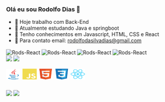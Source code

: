 ### Olá eu sou Rodolfo Dias  👋

- 🔭 Hoje trabalho com Back-End
- 🌱 Atualmente estudando Java e springboot
- 🌱 Tenho conhecimentos em Javascript, HTML, CSS e React
- 👯 Para contato email: rodolfodasilvadias@gmail.com

 <div>
<img align="center" alt="Rods-React" height="30" width="50" src="https://img.shields.io/badge/GIT-E44C30?style=for-the-badge&logo=git&logoColor=white">
<img align="center" alt="Rods-React" height="30" width="80" src="https://img.shields.io/badge/Visual_Studio_Code-0078D4?style=for-the-badge&logo=visual%20studio%20code&logoColor=white">
<img align="center" alt="Rods-React" height="30" width="80" src="https://img.shields.io/badge/Windows-0078D6?style=for-the-badge&logo=windows&logoColor=white">
<img align="center" alt="Rods-React" height="30" width="50" src="https://img.shields.io/badge/Linux-FCC624?style=for-the-badge&logo=linux&logoColor=black">   
</div>


  <div>
  <img height="180em" src="https://github-readme-stats.vercel.app/api?username=RodolfoSDias&show_icons=true&theme=dark&include_all_commits=true&count_private=true"/>
  <img  height="180em" src="https://github-readme-stats.vercel.app/api/top-langs/?username=RodolfoSDias&layout=compact&langs_count=16&theme=dark"/>
  </div>
  
<div style="display: inline_block"><br>
<img align="center" alt="Rods-java" height="30" width="40" src= "https://raw.githubusercontent.com/devicons/devicon/master/icons/java/java-original.svg">
<img align="center" alt="Rods-Js" height="30" width="40" src="https://raw.githubusercontent.com/devicons/devicon/master/icons/javascript/javascript-plain.svg">
<img align="center" alt="Rods-HTML" height="30" width="40" src="https://raw.githubusercontent.com/devicons/devicon/master/icons/html5/html5-original.svg">
<img align="center" alt="Rods-CSS" height="30" width="40" src="https://raw.githubusercontent.com/devicons/devicon/master/icons/css3/css3-original.svg">
<img align="center" alt="Rods-React" height="30" width="40" src="https://raw.githubusercontent.com/devicons/devicon/master/icons/react/react-original.svg"> 

</div>
  
  ##
 
<div> 
<a href="https://www.linkedin.com/in/rodolfo-da-silva-dias-b1ab48138" target="_blank"><img src="https://img.shields.io/badge/-LinkedIn-%230077B5?style=for-the-badge&logo=linkedin&logoColor=white" target="_blank"></a> 
<a href="https://api.whatsapp.com/send/?phone=5562984679962&text&type=phone_number&app_absent=0" target="_blank"><img src="https://img.shields.io/badge/WhatsApp-25D366?style=for-the-badge&logo=whatsapp&logoColor=white"></a>   
</div>
